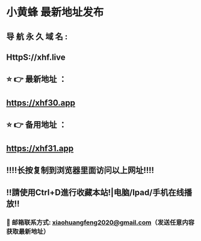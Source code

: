# 小黄蜂 最新地址发布 
##  导 航 永 久 域 名  :
## HttpS://xhf.live
## ⭐️ 👉 最新地址 ：
## https://xhf30.app
## ⭐️ 👉 备用地址 ：
## https://xhf31.app 
## ‼️‼️长按复制到浏览器里面访问以上网址‼️‼️
## ‼️請使用Ctrl+D進行收藏本站!|电脑/Ipad/手机在线播放‼️
### 📧 邮箱联系方式: xiaohuangfeng2020@gmail.com（发送任意内容获取最新地址）
